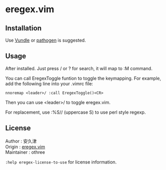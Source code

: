 # eregex.vim

## Installation

Use [Vundle][] or [pathogen][] is suggested.

[Vundle]:https://github.com/gmarik/vundle
[pathogen]:https://github.com/tpope/vim-pathogen

## Usage

After installed. Just press / or ? for search, it will map to :M command.

You can call EregexToggle funtion to toggle the keymapping. For example, 
add the following line into your .vimrc file:

    nnoremap <leader>/ :call EregexToggle()<CR>

Then you can use  &lt;leader>/ to toggle eregex.vim.

For replacement, use :%S// (uppercase S) to use perl style regexp.

## License

Author     : 安久津  
Origin     : [eregex.vim][origin]  
Maintainer : othree  

`:help eregex-license-to-use` for license information.

[origin]:http://www.vector.co.jp/soft/unix/writing/se265654.html
